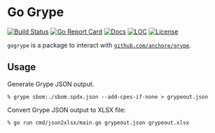 # Go Grype

[![Build Status][build-status-svg]][build-status-url]
[![Go Report Card][goreport-svg]][goreport-url]
[![Docs][docs-godoc-svg]][docs-godoc-url]
[![LOC][loc-svg]][loc-url]
[![License][license-svg]][license-url]

 [build-status-svg]: https://github.com/grokify/gogrype/workflows/build/badge.svg
 [build-status-url]: https://github.com/grokify/gogrype/actions
 [goreport-svg]: https://goreportcard.com/badge/github.com/grokify/gogrype
 [goreport-url]: https://goreportcard.com/report/github.com/grokify/gogrype
 [codeclimate-status-svg]: https://codeclimate.com/github/grokify/gogrype/badges/gpa.svg
 [codeclimate-status-url]: https://codeclimate.com/github/grokify/gogrype
 [docs-godoc-svg]: https://pkg.go.dev/badge/github.com/grokify/gogrype
 [docs-godoc-url]: https://pkg.go.dev/github.com/grokify/gogrype
 [loc-svg]: https://tokei.rs/b1/github/grokify/gogrype
 [loc-url]: https://github.com/grokify/gogrype
 [license-svg]: https://img.shields.io/badge/license-MIT-blue.svg
 [license-url]: https://github.com/grokify/gogrype/blob/master/LICENSE

`gogrype` is a package to interact with [`github.com/anchore/grype`](https://github.com/anchore/grype).

## Usage

Generate Grype JSON output.

```
% grype sbom:./sbom.spdx.json --add-cpes-if-none > grypeout.json
```

Convert Grype JSON output to XLSX file:

```
% go run cmd/json2xlsx/main.go grypeout.json grypeout.xlsx
```